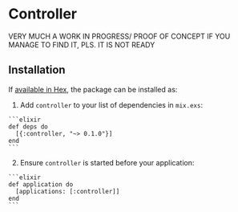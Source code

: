 # Controller

VERY MUCH A WORK IN PROGRESS/ PROOF OF CONCEPT IF YOU MANAGE TO FIND IT, PLS. IT IS NOT READY

## Installation

If [available in Hex](https://hex.pm/docs/publish), the package can be installed as:

  1. Add `controller` to your list of dependencies in `mix.exs`:

    ```elixir
    def deps do
      [{:controller, "~> 0.1.0"}]
    end
    ```

  2. Ensure `controller` is started before your application:

    ```elixir
    def application do
      [applications: [:controller]]
    end
    ```
